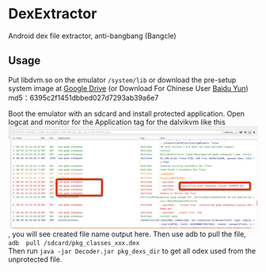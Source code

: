 # DexExtractor
Android dex file extractor, anti-bangbang (Bangcle)

## Usage
Put libdvm.so on the emulator `/system/lib` or download the pre-setup system image at  [Google Drive](https://drive.google.com/file/d/0B4IvHmkRqgS4Nlh5WmVhRU9aNlE/view?usp=sharing) (or Download For Chinese User  [Baidu Yun](http://pan.baidu.com/s/1jG3WQMU))
  md5：6395c2f1451dbbed027d7293ab39a6e7

Boot the emulator with an sdcard and install protected application.
Open logcat and monitor for the Application tag for the dalvikvm like this ![logcat](art/image.png), you will see created file name output here.
Then use adb to pull the file, `adb  pull /sdcard/pkg_classes_xxx.dex`<br>
Then run `java -jar Decoder.jar pkg_dexs_dir` to get all odex used from the unprotected file.
